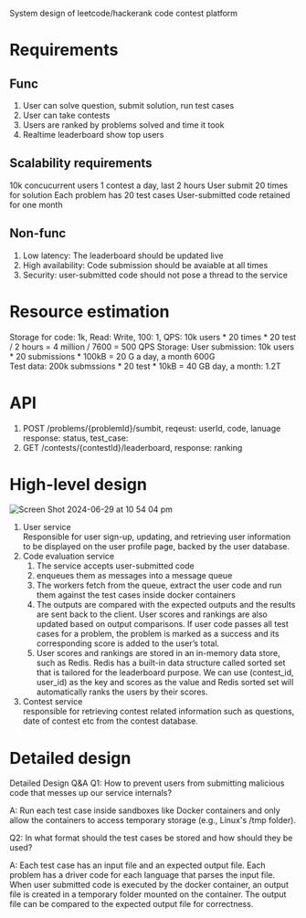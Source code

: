 System design of leetcode/hackerank code contest platform

# Requirements
## Func
1. User can solve question, submit solution, run test cases
2. User can take contests
3. Users are ranked by problems solved and time it took
4. Realtime leaderboard show top users

## Scalability requirements
10k concucurrent users
1 contest a day, last 2 hours
User submit 20 times for solution
Each problem has 20 test cases
User-submitted code retained for one month

## Non-func
1. Low latency: The leaderboard should be updated live
2. High availability: Code submission should be avaiable at all times
3. Security: user-submitted code should not pose a thread to the service

# Resource estimation
Storage for code: 1k, Read: Write, 100: 1,
QPS: 10k users * 20 times * 20 test / 2 hours = 4 million / 7600 = 500 QPS
Storage: User submission: 10k users * 20 submissions * 100kB = 20 G a day, a month 600G  
        Test data: 200k submssions * 20 test * 10kB = 40 GB day, a month: 1.2T  

# API
1. POST /problems/{problemId}/sumbit, reqeust: userId, code, lanuage response: status, test_case: 
2. GET /contests/{contestId}/leaderboard, response: ranking

# High-level design   
 ![Screen Shot 2024-06-29 at 10 54 04 pm](https://github.com/toextendmylimits/Meta_Coding/assets/10056698/bfa7f765-6050-4ae3-b527-8a268947d572)
 1. User service  
    Responsible for user sign-up, updating, and retrieving user information to be displayed on the user profile page, backed by the user database.
 3. Code evaluation service
    1. The service accepts user-submitted code
    2. enqueues them as messages into a message queue
    3. The workers fetch from the queue, extract the user code and run them against the test cases inside docker containers
    4. The outputs are compared with the expected outputs and the results are sent back to the client. User scores and rankings are also updated based on output comparisons. If user code passes all test cases for a problem, the problem is marked as a success and its corresponding score is added to the user’s total.
    5. User scores and rankings are stored in an in-memory data store, such as Redis. Redis has a built-in data structure called sorted set that is tailored for the leaderboard purpose. We can use (contest_id, user_id) as the key and scores as the value and Redis sorted set will automatically ranks the users by their scores.
 5. Contest service  
    responsible for retrieving contest related information such as questions, date of contest etc from the contest database.

 # Detailed design
 Detailed Design Q&A
Q1: How to prevent users from submitting malicious code that messes up our service internals?

A: Run each test case inside sandboxes like Docker containers and only allow the containers to access temporary storage (e.g., Linux's /tmp folder).

Q2: In what format should the test cases be stored and how should they be used?

A: Each test case has an input file and an expected output file. Each problem has a driver code for each language that parses the input file. When user submitted code is executed by the docker container, an output file is created in a temporary folder mounted on the container. The output file can be compared to the expected output file for correctness.
   
